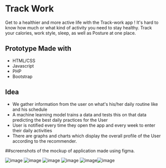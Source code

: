 # Track Work

Get to a healthier and more active life with the Track-work app ! 
It's hard to know how much or what kind of activity you need to stay healthy. 
Track your calories, work style, sleep, as well as Posture at one place.

## Prototype Made with 
* HTML/CSS
* Javascript
* PHP
* Bootstrap

## Idea
* We gather information from the user on what's his/her daily routine like and his schedule
* A machine learning model trains a data and tests this on that data predicting the best daily practices for the User
* User is notified every time they open the app and every week to enter their daily activities
* There are graphs and charts which display the overall profile of the User according to the recommender.

##screenshots of the mockup of application made using figma.

![image](https://user-images.githubusercontent.com/57572350/163730904-a8fe406a-418c-4cd7-b66a-1df72f27817a.png) ![image](https://user-images.githubusercontent.com/57572350/163731081-e0b034c6-b86b-47ea-beb7-9740843fb6ff.png)
 ![image](https://user-images.githubusercontent.com/57572350/163730993-afdab76f-ea6f-485f-b40b-19ffb783bc6a.png) ![image](https://user-images.githubusercontent.com/57572350/163731002-15c4b7ce-699f-4b35-953b-a7eb7124f7b5.png) ![image](https://user-images.githubusercontent.com/57572350/163731030-c6af4a0e-9c6e-4ca4-a856-2f43f7869614.png)![image](https://user-images.githubusercontent.com/57572350/163731063-5fc938c6-5dca-468d-9d3f-38c1165aa17d.png)






